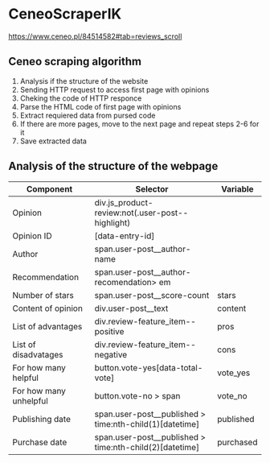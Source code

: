# CeneoScraperIK
https://www.ceneo.pl/84514582#tab=reviews_scroll
## Ceneo scraping algorithm
1. Analysis if the structure of the website
2. Sending HTTP request to access first page with opinions
3. Cheking the code of HTTP responce 
4. Parse the HTML code of first page with opinions 
5. Extract requiered data from pursed code
6. If there are more pages, move to the next page and repeat steps 2-6 for it 
7. Save extracted data

## Analysis of the structure of the webpage
|Component|Selector|Variable|
|---------|--------|--------|
|Opinion |div.js_product-review:not(.user-post--highlight)||opinion| 
|Opinion ID |[data-entry-id]|  
|Author |span.user-post__author-name| 
|Recommendation |span.user-post__author-recomendation> em| |recomendation|
|Number of stars |span.user-post__score-count|stars|
|Content of opinion |div.user-post__text|content|
|List of advantages |div.review-feature_item--positive|pros|
|List of disadvatages |div.review-feature_item--negative|cons|
|For how many helpful |button.vote-yes[data-total-vote]|vote_yes|
|For how many unhelpful |button.vote-no > span|vote_no|
|Publishing date  |span.user-post__published > time:nth-child(1)[datetime]|published|
|Purchase date |span.user-post__published > time:nth-child(2)[datetime]|purchased|
